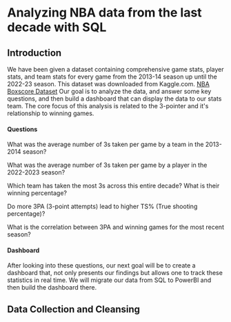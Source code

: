 # Analyzing NBA data from the last decade with SQL
## Introduction
We have been given a dataset containing comprehensive game stats, player stats, and team stats for every game from the 2013-14 season up until the 2022-23 season. This dataset was downloaded from Kaggle.com. [NBA Boxscore Dataset](https://www.kaggle.com/datasets/lukedip/nba-boxscore-dataset) Our goal is to analyze the data, and answer some key questions, and then build a dashboard that can display the data to our stats team. The core focus of this analysis is related to the 3-pointer and it's relationship to winning games. 
#### Questions
What was the average number of 3s taken per game by a team in the 2013-2014 season?

What was the average number of 3s taken per game by a player in the 2022-2023 season?

Which team has taken the most 3s across this entire decade? What is their winning percentage?

Do more 3PA (3-point attempts) lead to higher TS% (True shooting percentage)? 

What is the correlation between 3PA and winning games for the most recent season?

#### Dashboard
After looking into these questions, our next goal will be to create a dashboard that, not only presents our findings but allows one to track these statistics in real time. We will migrate our data from SQL to PowerBI and then build the dashboard there. 

## Data Collection and Cleansing

